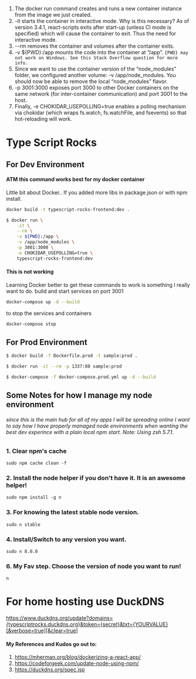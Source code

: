 1. The docker run command creates and runs a new container instance from the image we just created.
2. -it starts the container in interactive mode. Why is this necessary? As of version 3.4.1, react-scripts exits after start-up (unless CI mode is specified) which will cause the container to exit. Thus the need for interactive mode.
3. --rm removes the container and volumes after the container exits.
4. -v ${PWD}:/app mounts the code into the container at “/app”.
`{PWD} may not work on Windows. See this Stack Overflow question for more info.`
5. Since we want to use the container version of the “node_modules” folder, we configured another volume: -v /app/node_modules. You should now be able to remove the local “node_modules” flavor.
6. -p 3001:3000 exposes port 3000 to other Docker containers on the same network (for inter-container communication) and port 3001 to the host.
7. Finally, -e CHOKIDAR_USEPOLLING=true enables a polling mechanism via chokidar (which wraps fs.watch, fs.watchFile, and fsevents) so that hot-reloading will work.

# Type Script Rocks #



## For Dev Environment ##
#### ATM this command works best for my docker container ###
Little bit about Docker..
If you added more libs in package.json or with npm install.
``` bash
docker build -t typescript-rocks-frontend:dev .
```
```bash
$ docker run \
    -it \
    --rm \
    -v ${PWD}:/app \
    -v /app/node_modules \
    -p 3001:3000 \
    -e CHOKIDAR_USEPOLLING=true \
    typescript-rocks-frontend:dev
```

#### This is not working  ####
Learning Docker better to get these commands to work is something I really want to do. 
build and start services on port 3001
```bash
docker-compose up -d --build
```
to stop the services and containers
```bash 
docker-compose stop
```


## For Prod Environment ##
``` bash
$ docker build -f Dockerfile.prod -t sample:prod .
```

``` bash
$ docker run -it --rm -p 1337:80 sample:prod
```

``` bash
$ docker-compose -f docker-compose.prod.yml up -d --build
```


## Some Notes for how I manage my node environment ##

###### since this is the main hub for all of my apps I will be spreading online I want to say how I have properly managed node environments when wanting the best dev experince with a plain local npm start. Note: Using zsh 5.7.1. ######

### 1. Clear npm's cache ###
```node
sudo npm cache clean -f
```
### 2. Install the node helper if you don't have it. It is an awesome helper! ###
```node
sudo npm install -g n
```
### 3. For knowing the latest stable node version. ###
```node
sudo n stable
```
### 4. Install/Switch to any version you want. ###
```node
sudo n 8.0.0
```
### 6. My Fav step. Choose the version of node you want to run! ###
```node
n
```


# For home hosting use DuckDNS

https://www.duckdns.org/update?domains={typescriptrocks.duckdns.org}&token={secret}&txt={YOURVALUE}[&verbose=true][&clear=true]




#### My References and Kudos go out to: ####
1. https://mherman.org/blog/dockerizing-a-react-app/
2. https://codeforgeek.com/update-node-using-npm/
3. https://duckdns.org/spec.jsp
